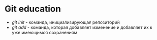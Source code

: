 # Git education
* *git init* - команда, инициализирующая репозиторий
* *git add* - команда, которая добавляет изменение и добавляет их к уже имеющимся сохранениям
